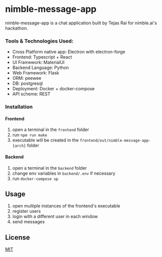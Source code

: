 # nimble-message-app

nimble-message-app is a chat application built by Tejas Rai for nimble.ai's hackathon.

### Tools & Technologies Used:
- Cross Platform native app: Electron with electron-forge
- Frontend: Typescript + React
- UI Framework: MaterialUI
- Backend Language: Python
- Web Framework: Flask
- ORM: peewee
- DB: postgresql
- Deployment: Docker + docker-compose
- API scheme: REST

### Installation
#### Frontend
1. open a terminal in the `frontend` folder
2. run `npm run make`
3. executable will be created in the `frontend/out/nimble-message-app-{arch}` folder

#### Backend
1. open a terminal in the `backend` folder
2. change env variables in `backend/.env` if necessary
3. run `docker-compose up`

## Usage
1. open multiple instances of the frontend's executable
2. register users
3. login with a different user in each window
4. send messages

## License
[MIT](https://choosealicense.com/licenses/mit/)